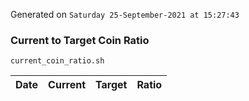 Generated on `Saturday 25-September-2021 at 15:27:43`

### Current to Target Coin Ratio
`current_coin_ratio.sh`

Date|Current|Target|Ratio
---|---|---|---
